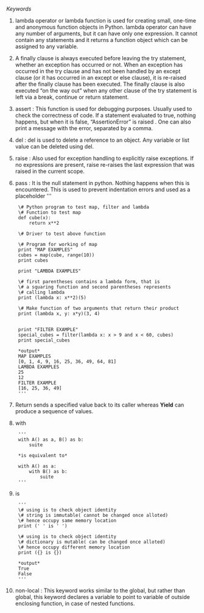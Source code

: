 
*Keywords*
1. lambda operator or lambda function is used for creating small, one-time and anonymous function objects in Python. lambda operator can have any number of arguments, but it can have only one expression. It cannot contain any statements and it returns a function object which can be assigned to any variable.

2. A finally clause is always executed before leaving the try statement, whether an exception has occurred or not. When an exception has occurred in the try clause and has not been handled by an except clause (or it has occurred in an except or else clause), it is re-raised after the finally clause has been executed. The finally clause is also executed “on the way out” when any other clause of the try statement is left via a break, continue or return statement.

3. assert : This function is used for debugging purposes. Usually used to check the correctness of code. If a statement evaluated to true, nothing happens, but when it is false, “AssertionError” is raised . One can also print a message with the error, separated by a comma.

4. del : del is used to delete a reference to an object. Any variable or list value can be deleted using del.

5. raise : Also used for exception handling to explicitly raise exceptions. If no expressions are present, raise re-raises the last expression that was raised in the current scope.

6. pass : It is the null statement in python. Nothing happens when this is encountered. This is used to prevent indentation errors and used as a placeholder
  		'''
		
		\# Python program to test map, filter and lambda
		\# Function to test map 
		def cube(x):
			return x**2

		\# Driver to test above function

		\# Program for working of map 
		print "MAP EXAMPLES"
		cubes = map(cube, range(10))
		print cubes

		print "LAMBDA EXAMPLES"

		\# first parentheses contains a lambda form, that is 
		\# a squaring function and second parentheses represents
		\# calling lambda
		print (lambda x: x**2)(5)

		\# Make function of two arguments that return their product
		print (lambda x, y: x*y)(3, 4)


		print "FILTER EXAMPLE"
		special_cubes = filter(lambda x: x > 9 and x < 60, cubes)
		print special_cubes

		*output*
		MAP EXAMPLES
		[0, 1, 4, 9, 16, 25, 36, 49, 64, 81]
		LAMBDA EXAMPLES
		25
		12
		FILTER EXAMPLE
		[16, 25, 36, 49]
		'''
7. Return sends a specified value back to its caller whereas **Yield** can produce a sequence of values. 
8. with

		'''
		with A() as a, B() as b:
			suite

		*is equivalent to*

		with A() as a:
			with B() as b:
				suite
		'''
	
9. is

		'''
		\# using is to check object identity
		\# string is immutable( cannot be changed once alloted)
		\# hence occupy same memory location
		print (' ' is ' ')

		\# using is to check object identity
		\# dictionary is mutable( can be changed once alloted)
		\# hence occupy different memory location
		print ({} is {})

		*output*
		True
		False	
		'''
10. non-local : This keyword works similar to the global, but rather than global, this keyword declares a variable to point to variable of outside enclosing function, in case of nested functions.






